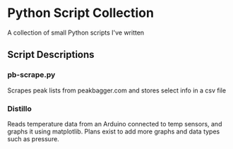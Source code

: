 # Python Script Collection
A collection of small Python scripts I've written

## Script Descriptions
### pb-scrape.py
Scrapes peak lists from peakbagger.com and stores select info in a csv file

### Distillo
Reads temperature data from an Arduino connected to temp sensors, and graphs it using matplotlib. Plans exist to add more graphs and data types such as pressure.
